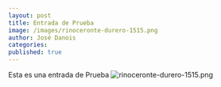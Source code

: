 ```yaml
---
layout: post
title: Entrada de Prueba
image: /images/rinoceronte-durero-1515.png
author: José Danois
categories: 
published: true 
---
```

Esta es una entrada de Prueba
![rinoceronte-durero-1515.png](/images/rinoceronte-durero-1515.png)
